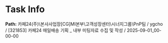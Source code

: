 # Task Info

**Path:** 카페24(주)\본사사업장\[CG]MI본부\고객성장센터\시너지그룹\PnP팀 / ygcho / [321853] 카페24 매일배송 기획 _ 내부 미팅자료 수집 및 작성 / 2025-09-01_00-00-00

